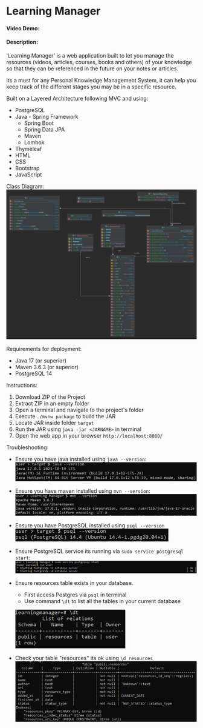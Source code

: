 # Learning Manager
#### Video Demo:  <URL HERE>
#### Description:
'Learning Manager' is a web application built to let you manage 
the resources (videos, articles, courses, books and others) of 
your knowledge so that they can be referenced in the future on your
notes or articles.

Its a must for any Personal Knowledge Management System, it can
help you keep track of the different stages you may be in a specific
resource.

Built on a Layered Architecture following MVC and using:
- PostgreSQL
- Java - Spring Framework
  - Spring Boot
  - Spring Data JPA
  - Maven
  - Lombok
- Thymeleaf
- HTML
- CSS
- Bootstrap
- JavaScript

Class Diagram:
![classDiagram](./img/classDiagram.png)

Requirements for deployment:
- Java 17 (or superior)
- Maven 3.6.3 (or superior)
- PostgreSQL 14

Instructions:
1. Download ZIP of the Project
2. Extract ZIP in an empty folder
3. Open a terminal and navigate to the project's folder
4. Execute ```./mvnw package``` to build the JAR
5. Locate JAR inside folder ```target```
6. Run the JAR using ```java -jar <JARNAME>``` in terminal
7. Open the web app in your browser ```http://localhost:8080/```

Troubleshooting:
- Ensure you have java installed using ```java --version```:
![javaVersion](./img/javaVersion.PNG)

- Ensure you have maven installed using ```mvn --version```:
![mvnVersion](./img/mvnVersion.PNG)

- Ensure you have PostgreSQL installed using ```psql --version```
![psqlVersion](./img/psqlVersion.PNG)

- Ensure PostgreSQL service its running via ```sudo service postgresql start```:
![psqlService](./img/psqlService.png)

- Ensure resources table exists in your database. 
  - First access Postgres via ```psql``` in terminal
  - Use command ```\dt``` to list all the tables in your current database

  ![tablesPsql](./img/tablesPsql.PNG)


- Check your table "resources" its ok using ```\d resources```
![tableResources](./img/tableResources.PNG)